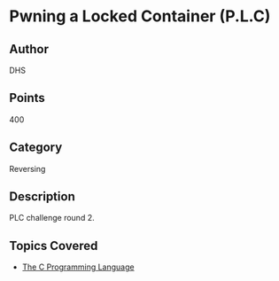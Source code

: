 # Pwning a Locked Container (P.L.C)

## Author
DHS
## Points
400
## Category
Reversing
## Description
PLC challenge round 2.
## Topics Covered

- [The C Programming Language](/reverse-engineering/what-is-c/)
